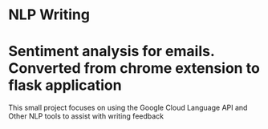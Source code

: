# NLP Writing 

# Sentiment analysis for emails. Converted from chrome extension to flask application 

This small project focuses on using the Google Cloud Language API and Other NLP tools to assist with writing feedback

